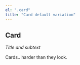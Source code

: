 ```yaml
---
el: ".card"
title: "Card default variation"
---
```

## Card
_Title and subtext_

Cards.. harder than they look.
